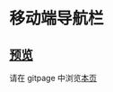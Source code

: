 # 移动端导航栏

## [预览](src/index.html)

请在 gitpage 中浏览[本页](https://mekefly.github.io/quick-style/mobile-navigation)
